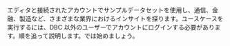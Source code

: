 エディタと接続されたアカウントでサンプルデータセットを使用し、通信、金融、製造など、さまざまな業界におけるインサイトを探ります。ユースケースを実行するには、DBC 以外のユーザーでアカウントにログインする必要があります。順を追って説明します。では始めましょう。
